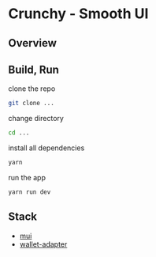 # Crunchy - Smooth UI

## Overview

## Build, Run

clone the repo

```bash
git clone ...
```

change directory

```bash
cd ...
```

install all dependencies

```bash
yarn
```

run the app

```bash
yarn run dev
```

## Stack

- [mui](https://mui.com/)
- [wallet-adapter](https://github.com/solana-labs/wallet-adapter)
